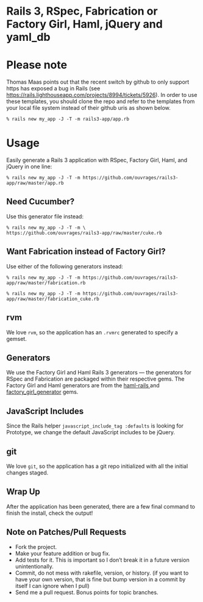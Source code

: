 Rails 3, RSpec, Fabrication or Factory Girl, Haml, jQuery and yaml_db
=====================================================================

# Please note

Thomas Maas points out that the recent switch by github to only support https
has exposed a bug in Rails (see
https://rails.lighthouseapp.com/projects/8994/tickets/5926).  In order to use
these templates, you should clone the repo and refer to the templates from your
local file system instead of their github uris as shown below.

    % rails new my_app -J -T -m rails3-app/app.rb

# Usage

Easily generate a Rails 3 application with RSpec, Factory Girl, Haml, and
jQuery in one line:

    % rails new my_app -J -T -m https://github.com/ouvrages/rails3-app/raw/master/app.rb

## Need Cucumber?

Use this generator file instead:

    % rails new my_app -J -T -m \
    https://github.com/ouvrages/rails3-app/raw/master/cuke.rb

## Want Fabrication instead of Factory Girl?

Use either of the following generators instead:

    % rails new my_app -J -T -m https://github.com/ouvrages/rails3-app/raw/master/fabrication.rb

    % rails new my_app -J -T -m https://github.com/ouvrages/rails3-app/raw/master/fabrication_cuke.rb

rvm
---

We love `rvm`, so the application has an `.rvmrc` generated to specify a gemset.

Generators
----------

We use the Factory Girl and Haml Rails 3 generators &mdash; the generators for
RSpec and Fabrication are packaged within their respective gems. The Factory Girl and Haml generators are from the
[ haml-rails ](http://github.com/indirect/haml-rails) and
[factory_girl_generator](http://github.com/leshill/factory_girl_generator)
gems.

JavaScript Includes
-------------------

Since the Rails helper `javascript_include_tag :defaults` is looking for
Prototype, we change the default JavaScript includes to be jQuery.

git
---

We love `git`, so the application has a git repo initialized with all the initial changes staged.

Wrap Up
-------

After the application has been generated, there are a few final command to finish the install, check the output!

Note on Patches/Pull Requests
-----------------------------

* Fork the project.
* Make your feature addition or bug fix.
* Add tests for it. This is important so I don’t break it in a future version
  unintentionally.
* Commit, do not mess with rakefile, version, or history.  (if you want to have
  your own version, that is fine but bump version in a commit by itself I can
  ignore when I pull)
* Send me a pull request. Bonus points for topic branches.
